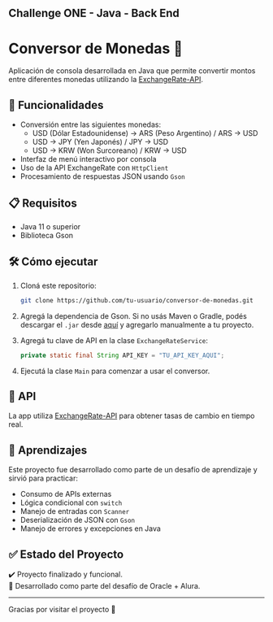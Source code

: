 
Challenge ONE - Java - Back End
---

# Conversor de Monedas 💱

Aplicación de consola desarrollada en Java que permite convertir montos entre diferentes monedas utilizando la [ExchangeRate-API](https://www.exchangerate-api.com/).

## 🚀 Funcionalidades

- Conversión entre las siguientes monedas:
  - USD (Dólar Estadounidense) → ARS (Peso Argentino) / ARS → USD
  - USD → JPY (Yen Japonés) / JPY → USD
  - USD → KRW (Won Surcoreano) / KRW → USD
- Interfaz de menú interactivo por consola
- Uso de la API ExchangeRate con `HttpClient`
- Procesamiento de respuestas JSON usando `Gson`

## 📋 Requisitos

- Java 11 o superior
- Biblioteca Gson

## 🛠️ Cómo ejecutar

1. Cloná este repositorio:
   ```bash
   git clone https://github.com/tu-usuario/conversor-de-monedas.git
   ```

2. Agregá la dependencia de Gson. Si no usás Maven o Gradle, podés descargar el `.jar` desde [aquí](https://github.com/google/gson) y agregarlo manualmente a tu proyecto.

3. Agregá tu clave de API en la clase `ExchangeRateService`:

   ```java
   private static final String API_KEY = "TU_API_KEY_AQUI";
   ```

4. Ejecutá la clase `Main` para comenzar a usar el conversor.

## 🔐 API

La app utiliza [ExchangeRate-API](https://www.exchangerate-api.com/) para obtener tasas de cambio en tiempo real.

## 🧠 Aprendizajes

Este proyecto fue desarrollado como parte de un desafío de aprendizaje y sirvió para practicar:

- Consumo de APIs externas
- Lógica condicional con `switch`
- Manejo de entradas con `Scanner`
- Deserialización de JSON con `Gson`
- Manejo de errores y excepciones en Java

## ✅ Estado del Proyecto

✔️ Proyecto finalizado y funcional.  
📌 Desarrollado como parte del desafío de Oracle + Alura.

---

Gracias por visitar el proyecto 🙌
